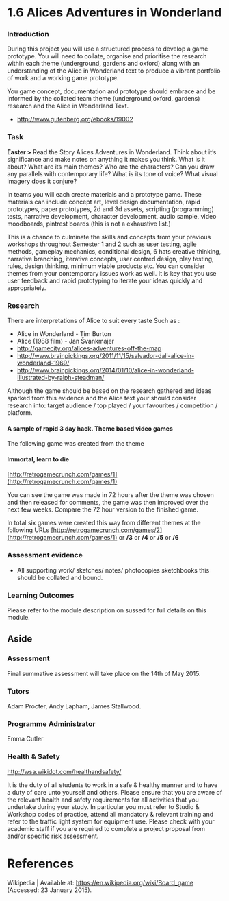 # 1.6 Alices Adventures in Wonderland

### Introduction 


> 

During this project you will use a structured process to develop a game prototype. You will need to collate, organise and prioritise the research within each theme (underground, gardens and oxford) along with an understanding of the Alice in Wonderland text to produce a vibrant portfolio of work and a working game prototype.

You game concept, documentation and prototype should embrace and be informed by the collated team theme (underground,oxford, gardens) research and the Alice in Wonderland Text.

- http://www.gutenberg.org/ebooks/19002


### Task  

**Easter >**  Read the Story Alices Adventures in Wonderland. Think about it’s significance and make notes on anything it makes you think. What is it about? What are its main themes? Who are the characters? Can you draw any parallels with contemporary life? What is its tone of voice? What visual imagery does it conjure?

In teams you will each create materials and a prototype game. These materials can include concept art, level design documentation, rapid prototypes, paper prototypes, 2d and 3d assets, scripting (programming) tests, narrative development, character development, audio sample, video moodboards, pintrest boards.(this is not a exhaustive list.)

This is a chance to culminate the skills and concepts from your previous workshops throughout Semester 1 and 2 such as user testing, agile methods, gameplay mechanics,  conditional design, 6 hats creative thinking, narrative branching, iterative concepts, user centred design, play testing, rules, design thinking, minimum viable products etc. You can consider themes from your contemporary issues work as well.  It is key that you use user feedback and rapid prototyping to iterate your ideas quickly and appropriately.

### Research
There are interpretations of Alice to suit every taste
Such as :
 - Alice in Wonderland - Tim Burton
-  Alice (1988 film) -  Jan Švankmajer
 - http://gamecity.org/alices-adventures-off-the-map
 - http://www.brainpickings.org/2011/11/15/salvador-dali-alice-in-wonderland-1969/
 -  http://www.brainpickings.org/2014/01/10/alice-in-wonderland-illustrated-by-ralph-steadman/

Although the game should be based on the research gathered and ideas sparked from this evidence and the Alice text your should consider research into: target audience / top played / your favourites / competition / platform.


#### A sample of rapid 3 day hack. Theme based video games

The following game was created from the theme
#### **Immortal, learn to die** 
[http://retrogamecrunch.com/games/1](http://retrogamecrunch.com/games/1)

You can see the game was made in 72 hours after the theme was chosen and then released for comments, the game was then improved over the next few weeks. Compare the 72 hour version to the finished game.

In total six games were created this way from different themes at the following URLs
[http://retrogamecrunch.com/games/2](http://retrogamecrunch.com/games/1)   or  **/3**  or  **/4** or  **/5** or  **/6**

### Assessment evidence
 
- All supporting work/ sketches/ notes/ photocopies sketchbooks this should be collated and bound.

### Learning Outcomes
Please refer to the module description on sussed for full details on this module.

## Aside
 
### Assessment 
Final summative assessment will take place on the 14th of May 2015. 

### Tutors
Adam Procter, Andy Lapham, James Stallwood.

### Programme Administrator 
Emma Cutler 

### Health & Safety
http://wsa.wikidot.com/healthandsafety/

It is the duty of all students to work in a safe & healthy manner and to have a duty of care unto yourself and others. Please ensure that you are aware of the relevant health and safety requirements for all activities that you undertake during your study. In particular you must refer to Studio & Workshop codes of practice, attend all mandatory & relevant training and refer to the traffic light system for equipment use. Please check with your academic staff if you are required to complete a project proposal from and/or specific risk assessment.

# References
Wikipedia |  Available at: https://en.wikipedia.org/wiki/Board_game (Accessed: 23 January 2015).
